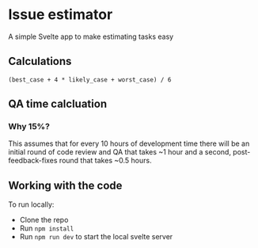 # Issue estimator

A simple Svelte app to make estimating tasks easy

## Calculations
`(best_case + 4 * likely_case + worst_case) / 6`

## QA time calcluation
### Why 15%?
This assumes that for every 10 hours of development time there will be an initial round of code review and QA that takes ~1 hour and a second, post-feedback-fixes round that takes ~0.5 hours. 

## Working with the code
To run locally:
- Clone the repo
- Run `npm install`
- Run `npm run dev` to start the local svelte server